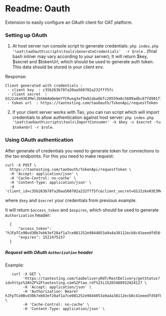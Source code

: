 # Readme: Oauth

Extension to easily configure an OAuth client for OAT platform.

### Setting up OAuth

1. At host server run console script to generate credentials:
`php index.php '\oat\taoOauth\scripts\tools\GenerateCredentials'  -r $role` . (final bash inliner may vary according to your server);
It will return $key, $secret and $tokenUrl, which should be used to generate auth token. This data should be stored in your client env. 

Response:
    
    Client generated with credentials :
     - client key  : c35b263b78fa20aa560702a232fff5fc
     - client secret  : GSJ2z6xH3E3MelJbXA6AmQeQeYfCRueg3af9a92aba6bfc28559a8c5689adbc87fd901f18b00671e3bc5d5566f5af5e38
     - token url  : https://taotesting.com/taoOauth/TokenApi/requestToken
    

2. If your client server works with Tao, you can run script which will import credentials to allow authentication against host server:
`php index.php '\oat\taoOauth\scripts\tools\ImportConsumer' -k $key -s $secret -tu $tokenUrl -r $role`.

### Using OAuth authentication

After generate of credentials you need to generate token for connections to the tao endpoints. For this you need to make request:

    curl -X POST \
      https://taotesting.com/taoOauth/TokenApi/requestToken \
      -H 'Accept: application/json' \
      -H 'Cache-Control: no-cache' \
      -H 'Content-Type: application/json' \
      -d 'client_id=c35b263b78fa20aa560702a232fff5fc&client_secret=GSJ2z6xH3E3MelJbXA6AmQeQeYfCRueg3af9a92aba6bfc28559a8c5689adbc87fd901f18b00671e3bc5d5566f5af5e38'
where `$key` and `$secret` your credentials from previous example.

It will return `$access_token` and `$expires`, which should be used to generate `Authorization` header:

      {
          "access_token": "hJFpTCo9Bvd30b7eb63ef28af1a7ce081252e9844053a9a4a38112ecb8c41eeedfd58f8907",
          "expires": 1521475157
      }
      
##### Request with OAuth `Authorization` header

Example:

       curl -X GET \
            'https://taotesting.com/taoDeliveryRdf/RestDelivery/getStatus?id=https%3A%2F%2Ftaotesting.com%2Ftao.rdf%23i15203488932024127 \
            -H 'Accept: application/json' \
            -H 'Authorization: Bearer hJFpTCo9Bvd30b7eb63ef28af1a7ce081252e9844053a9a4a38112ecb8c41eeedfd58f8907' \
            -H 'Cache-Control: no-cache' \
            -H 'Content-Type: application/json' \